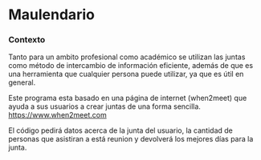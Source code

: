 # Maulendario

### Contexto

Tanto para un ambito profesional como académico se utilizan las juntas como método de intercambio de información eficiente,
además de que es una herramienta que cualquier persona puede utilizar, ya que es útil en general.

Este programa esta basado en una página de internet (when2meet) que ayuda a sus usuarios a crear juntas de una forma sencilla.
https://www.when2meet.com

El código pedirá datos acerca de la junta del usuario, la cantidad de personas que asistiran a está reunion y devolverá los mejores
días para la junta.
